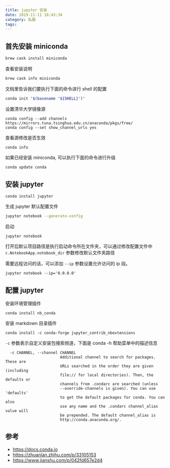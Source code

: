 ```yaml
---
title: jupyter 安装
date: 2019-11-11 18:43:34
category: 私服
tags:
---
```


## 首先安装 miniconda

```bash
brew cask install miniconda
```

查看安装说明

```bash
brew cask info miniconda
```

文档里告诉我们要执行下面的命令进行 shell 的配置

```sh
conda init "$(basename "${SHELL}")"
```

<!--more-->

设置清华大学镜像源

```
conda config --add channels https://mirrors.tuna.tsinghua.edu.cn/anaconda/pkgs/free/
conda config --set show_channel_urls yes
```

查看源修改是否生效

```
conda info
```

如果已经安装 miniconda, 可以执行下面的命令进行升级

```sh
conda update conda
```

## 安装 jupyter

```
conda install jupyter
```

生成 jupyter 默认配置文件

```sh
jupyter notebook --generate-config
```

启动

```
jupyter notebook
```

打开后默认项目路径是执行启动命令所在文件夹，可以通过修改配置文件中 `c.NotebookApp.notebook_dir` 参数修改默认文件夹路径

需要远程访问的话，可以添加 `--ip` 参数设置允许访问的 ip 段。

```
jupyter notebook --ip='0.0.0.0'
```

## 配置 jupyter

安装环境管理插件

```
conda install nb_conda
```

安装 markdown 目录插件

```
conda install -c conda-forge jupyter_contrib_nbextensions
```

`-c` 参数表示自定义安装包搜索频道，下面是 conda -h 帮助菜单中的描述信息

```
  -c CHANNEL, --channel CHANNEL
                        Additional channel to search for packages. These are
                        URLs searched in the order they are given (including
                        file:// for local directories). Then, the defaults or
                        channels from .condarc are searched (unless
                        --override-channels is given). You can use 'defaults'
                        to get the default packages for conda. You can also
                        use any name and the .condarc channel_alias value will
                        be prepended. The default channel_alias is
                        http://conda.anaconda.org/.
```

## 参考

- https://docs.conda.io
- https://zhuanlan.zhihu.com/p/33105153
- https://www.jianshu.com/p/042fd657e2d4
